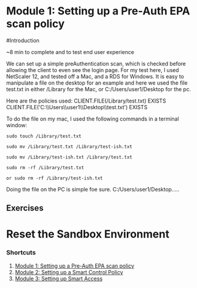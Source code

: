 # Module 1: Setting up a Pre-Auth EPA scan policy

#Introduction

~8 min to complete and to test end user experience

We can set up a simple preAuthentication scan, which is checked before allowing the client to even see the login page. For my test here, I used NetScaler 12, and tested off a Mac, and a RDS for Windows. It is easy to manipulate a file on the desktop for an example and here we used the file test.txt in either /Library for the Mac, or C:/Users/user1/Desktop for the pc.

Here are the policies used:
CLIENT.FILE(/Library/test.txt) EXISTS
CLIENT.FILE('C:\\\\Users\\\\user1\\\\Desktop\\\\test.txt') EXISTS

To do the file on my mac, I used the following commands in a terminal window:

	sudo touch /Library/test.txt

	sudo mv /Library/test.txt /Library/test-ish.txt

	sudo mv /Library/test-ish.txt /Library/test.txt

	sudo rm -rf /Library/test.txt

	or sudo rm -rf /Library/test-ish.txt

Doing the file on the PC is simple foe sure. C:/Users/user1/Desktop.....

## Exercises 

# Reset the Sandbox Environment 

### Shortcuts
1. [Module 1: Setting up a Pre-Auth EPA scan policy](../Module1)
2. [Module 2: Setting up a Smart Control Policy](../Module2)
3. [Module 3: Setting up Smart Access](../Module3)